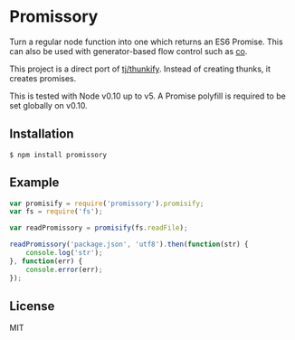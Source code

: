 Promissory
==========

Turn a regular node function into one which returns an ES6 Promise. This can also be used
with generator-based flow control such as [co](https://github.com/tj/co).

This project is a direct port of [tj/thunkify](https://github.com/tj/node-thunkify). Instead
of creating thunks, it creates promises.

This is tested with Node v0.10 up to v5. A Promise polyfill is required to be set globally on v0.10.

Installation
------------

```
$ npm install promissory
```

Example
-------

```js
var promisify = require('promissory').promisify;
var fs = require('fs');

var readPromissory = promisify(fs.readFile);

readPromissory('package.json', 'utf8').then(function(str) {
	console.log('str');
}, function(err) {
	console.error(err);
});
```

License
-------

MIT

